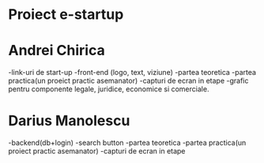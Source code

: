 # Proiect e-startup

# Andrei Chirica
-link-uri de start-up 
-front-end (logo, text, viziune)
-partea teoretica
-partea practica(un proeict practic asemanator)
-capturi de ecran in etape
-grafic pentru componente legale, juridice, economice si comerciale.

# Darius Manolescu
-backend(db+login)
-search button 
-partea teoretica
-partea practica(un proiect practic asemanator)
-capturi de ecran in etape
